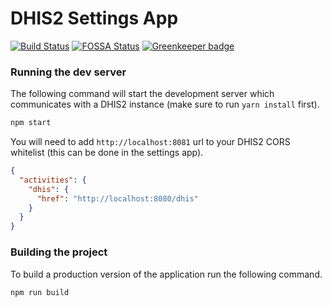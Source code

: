 # DHIS2 Settings App

[![Build Status](https://travis-ci.com/dhis2/settings-app.svg?branch=master)](https://travis-ci.com/dhis2/settings-app)
[![FOSSA Status](https://app.fossa.io/api/projects/git%2Bgithub.com%2Fdhis2%2Fsettings-app.svg?type=shield)](https://app.fossa.io/projects/git%2Bgithub.com%2Fdhis2%2Fsettings-app?ref=badge_shield)
[![Greenkeeper badge](https://badges.greenkeeper.io/dhis2/settings-app.svg)](https://greenkeeper.io/)

### Running the dev server

The following command will start the development server which communicates with a DHIS2 instance (make sure to run `yarn install` first).

```sh
npm start
```

You will need to add `http://localhost:8081` url to your DHIS2 CORS whitelist (this can be done in the settings app).

```json
{
  "activities": {
    "dhis": {
      "href": "http://localhost:8080/dhis"
    }
  }
}
```

### Building the project
To build a production version of the application run the following command.

```sh
npm run build
```
